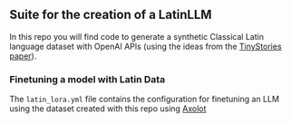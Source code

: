 ## Suite for the creation of a LatinLLM

In this repo you will find code to generate a synthetic Classical Latin language dataset with OpenAI APIs (using the ideas from the [TinyStories paper](https://arxiv.org/abs/2305.07759)).


### Finetuning a model with Latin Data

The `latin_lora.yml` file contains the configuration for finetuning an LLM using the dataset created with this repo using [Axolot](https://github.com/OpenAccess-AI-Collective/axolotl)
